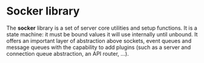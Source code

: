 # Socker library

The **socker** library is a set of server core utilities and setup functions. It 
is a state machine: it must be bound values it will use internally until 
unbound. It offers an important layer of abstraction above sockets, event 
queues and message queues with the capability to add plugins (such as a server 
and connection queue abstraction, an API router, ...).
